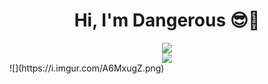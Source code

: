 <div align="center">
    <h1>Hi, I'm Dangerous 😎🤝</h1>
    <img src="https://github-readme-stats.vercel.app/api?username=maazinalthaf&show_icons=true&hide_border=true&theme=dark&count_private=true">
    <br>
    <img src="https://github-readme-stats.vercel.app/api/top-langs/?username=maazinalthaf&layout=compact&langs_count=8&theme=dark">
</div>
![](https://i.imgur.com/A6MxugZ.png)
